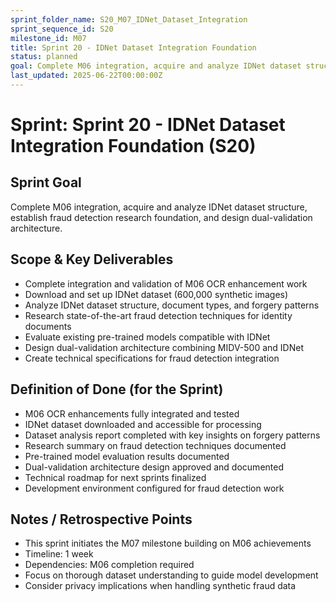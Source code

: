 ```yaml
---
sprint_folder_name: S20_M07_IDNet_Dataset_Integration
sprint_sequence_id: S20
milestone_id: M07
title: Sprint 20 - IDNet Dataset Integration Foundation
status: planned
goal: Complete M06 integration, acquire and analyze IDNet dataset structure, establish fraud detection research foundation, and design dual-validation architecture.
last_updated: 2025-06-22T00:00:00Z
---
```


# Sprint: Sprint 20 - IDNet Dataset Integration Foundation (S20)

## Sprint Goal
Complete M06 integration, acquire and analyze IDNet dataset structure, establish fraud detection research foundation, and design dual-validation architecture.

## Scope & Key Deliverables
- Complete integration and validation of M06 OCR enhancement work
- Download and set up IDNet dataset (600,000 synthetic images)
- Analyze IDNet dataset structure, document types, and forgery patterns
- Research state-of-the-art fraud detection techniques for identity documents
- Evaluate existing pre-trained models compatible with IDNet
- Design dual-validation architecture combining MIDV-500 and IDNet
- Create technical specifications for fraud detection integration

## Definition of Done (for the Sprint)
- M06 OCR enhancements fully integrated and tested
- IDNet dataset downloaded and accessible for processing
- Dataset analysis report completed with key insights on forgery patterns
- Research summary on fraud detection techniques documented
- Pre-trained model evaluation results documented
- Dual-validation architecture design approved and documented
- Technical roadmap for next sprints finalized
- Development environment configured for fraud detection work

## Notes / Retrospective Points
- This sprint initiates the M07 milestone building on M06 achievements
- Timeline: 1 week
- Dependencies: M06 completion required
- Focus on thorough dataset understanding to guide model development
- Consider privacy implications when handling synthetic fraud data